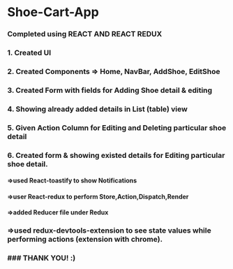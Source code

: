 # Shoe-Cart-App
### Completed using REACT AND REACT REDUX

### 1. Created UI
### 2. Created Components => Home, NavBar, AddShoe, EditShoe
### 3. Created Form with fields for Adding Shoe detail & editing
### 4. Showing already added details in List (table) view
### 5. Given Action Column for Editing and Deleting particular shoe detail
### 6. Created form & showing existed details for Editing particular shoe detail.

#### =>used React-toastify to show Notifications
#### =>user React-redux to perform Store,Action,Dispatch,Render
#### =>added Reducer file under Redux 
###  =>used redux-devtools-extension to see state values while performing actions (extension with chrome).

### ### THANK YOU! :)
